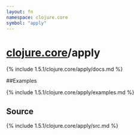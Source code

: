 ```yaml
---
layout: fn
namespace: clojure.core
symbol: "apply"
---
```


# [clojure.core](../)/apply

{% include 1.5.1/clojure.core/apply/docs.md %}

##Examples

{% include 1.5.1/clojure.core/apply/examples.md %}
## Source
{% include 1.5.1/clojure.core/apply/src.md %}

